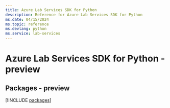 ```yaml
---
title: Azure Lab Services SDK for Python
description: Reference for Azure Lab Services SDK for Python
ms.date: 04/15/2024
ms.topic: reference
ms.devlang: python
ms.service: lab-services
---
```

# Azure Lab Services SDK for Python - preview
## Packages - preview
[!INCLUDE [packages](lab-services-index.md)]